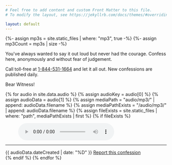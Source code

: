 ```yaml
---
# Feel free to add content and custom Front Matter to this file.
# To modify the layout, see https://jekyllrb.com/docs/themes/#overriding-theme-defaults

layout: default
---
```


{%- assign mp3s = site.static_files | where: "mp3", true -%}
{%- assign mp3Count = mp3s | size -%}

<div class="intro">
    <p>
    You've always wanted to say it out loud but never had the courage. 
    Confess here, anonymously and without fear of judgement.
    </p>
    <p>
    Call toll-free at <a href="tel:1-844-531-1664">1-844-531-1664</a> and let it all out. 
    New confessions are published daily.
    </p>
</div>

<div class="entry-container">
<div class="entry-header gothic">Bear Witness!</div>

{% for audio in site.data.audio %}
    {% assign audioKey = audio[0] %}
    {% assign audioData = audio[1] %}
    {% assign mediaPath = "audio/mp3/"  | append: audioData.filename %}
    {% assign mediaPathExists = "/audio/mp3/"  | append: audioData.filename %}
    {% assign fileExists = site.static_files | where: "path", mediaPathExists | first %}
    {% if fileExists %}
        <div class="entry">
            <figure class="audio-figure">
                <audio controls src="{{ mediaPath }}" class="audio-player">
                    <a href="{{ mediaPath }}">Download audio</a>  
                </audio>
            </figure>
            <hr />
            <span class="recordingDate">{{ audioData.dateCreated | date: "%D" }}</span>
            <span class="reportLink"><a href="mailto:ianl4d+confessor@gmail.com?subject=Report on {{ audioKey }}">Report this confession</a></span>
        </div>
    {% endif %}
{% endfor %}
</div>


